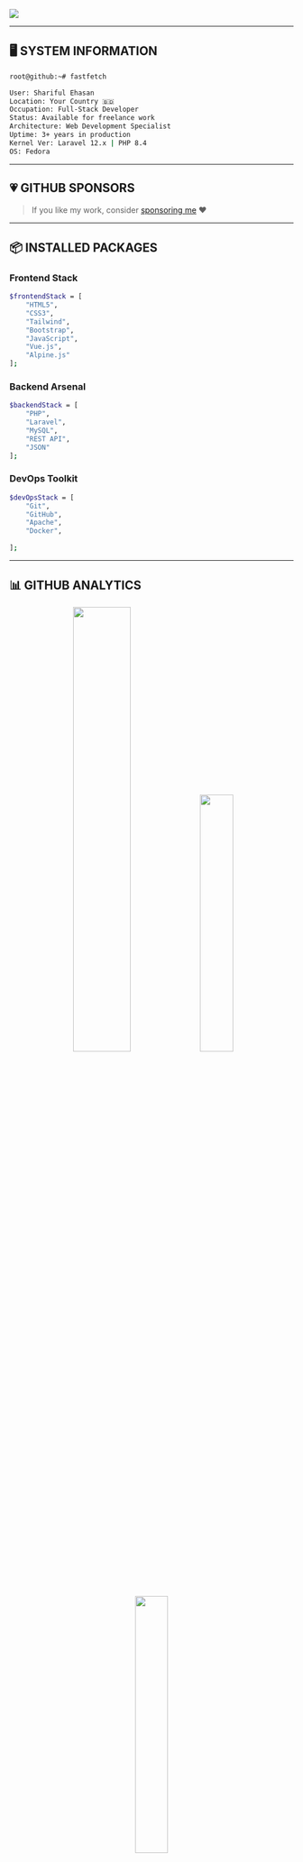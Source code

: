 <p align="left">
  <img src="https://readme-typing-svg.herokuapp.com?font=Fira+Code&duration=4000&pause=1000&color=15F722&background=000000&multiline=true&width=435&height=120&lines=codeliner%40github%3A~%24+whoami;Shariful+Ehasan;codeliner%40github%3A~%24+skills;PHP+%7C+Laravel+%7C+Vue.js+%7C+JavaScript" />
</p>

---

## 🖥️ SYSTEM INFORMATION
```bash
root@github:~# fastfetch

User: Shariful Ehasan
Location: Your Country 🇧🇩
Occupation: Full-Stack Developer
Status: Available for freelance work
Architecture: Web Development Specialist
Uptime: 3+ years in production
Kernel Ver: Laravel 12.x | PHP 8.4
OS: Fedora 

```

---

## 💗 GITHUB SPONSORS

> If you like my work, consider [sponsoring me](#) ❤️

---

## 📦 INSTALLED PACKAGES

### Frontend Stack
```bash
$frontendStack = [
    "HTML5",
    "CSS3",
    "Tailwind",
    "Bootstrap",
    "JavaScript",
    "Vue.js",
    "Alpine.js"
];
```

### Backend Arsenal
```bash
$backendStack = [
    "PHP",
    "Laravel",
    "MySQL",
    "REST API",
    "JSON"
];
```

### DevOps Toolkit
```bash
$devOpsStack = [
    "Git",
    "GitHub",
    "Apache",
    "Docker",
    
];
```

---

## 📊 GITHUB ANALYTICS

<p align="center">
  <img src="https://github-readme-stats.vercel.app/api?username=thecodeliner&show_icons=true&theme=radical" width="45%"/>
  <img src="https://github-readme-stats.vercel.app/api/top-langs/?username=thecodeliner&layout=compact&theme=radical" width="34.2%"/>
  <img src="https://streak-stats.demolab.com?user=thecodeliner&theme=radical" width="34.2%"/>
</p>

---

## ⚙️ SYSTEM PERFORMANCE
```bash
root@github:~# htop

CPU: ████▒▒▒▒▒▒▒▒
RAM: ██████▒▒▒▒▒▒
Disk: ██▒▒▒▒▒▒▒▒▒
```

---

## 🌐 NETWORK CONNECTIONS
```bash
root@github:~# curl -i https://api.example.dev/profile

{
  "status": "active",
  "profile": {
    "name": "Shariful Ehasan",
    "role": "Full Stack Developer",
    "skills": ["Laravel", "PHP", "Vue", "MySQL"]
  },
  "location": "Remote",
  "available_for_hire": true
}
```

---

## 🧾 RECENT LOGS
```bash
root@github:~# tail -f ~/var/logs/github.log

[2025-07-30 13:00:00] INFO: Setup new Laravel SaaS project
[2025-07-31 14:15:23] INFO: Pushed commits to Main branch
```

---

## 🎯 CURRENT OBJECTIVES
```bash
Learning Roadmap:
- [x] Master Laravel 12 & Build Reusable Modules
- [ ] Create Laravel Livewire Components
- [ ] Publish Open Source Projects
```

---

## 📈 ANALYTICS DASHBOARD
```bash
root@github:~# ./analytics.sh

+----------------------+---------+
| Category             | Count   |
+----------------------+---------+
| Active Applications  | 5       |
| GitHub Repositories  | 32      |
| Open PRs             | 3       |
| Total Contributions  | 1.5k    |
+----------------------+---------+
```

---

## 💬 CHAT SUPPORT
```bash
root@github:~# echo "Feel free to reach out!"

Available for:
- Fullstack Development Projects
- Laravel Backend / API Work
- Technical Mentoring
- Collaboration & Team Building

📫 Email: 
```





